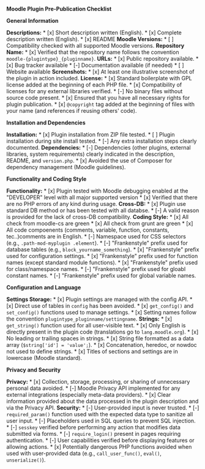 **Moodle Plugin Pre-Publication Checklist**

**General Information**

  **Descriptions:**
    * [x] Short description written (English).
    * [x] Complete description written (English).
    * [x] README
  **Moodle Versions:**
    * [ ] Compatibility checked with all supported Moodle versions.
  **Repository Name:**
    * [x] Verified that the repository name follows the convention `moodle-{plugintype}_{pluginname}`.
  **URLs:**
    * [x] Public repository available.
    * [x] Bug tracker available
    * [-] Documentation available (if needed)
    * [ ] Website available
  **Screenshots:**
    * [x] At least one illustrative screenshot of the plugin in action included.
  **License:**
    * [x] Standard boilerplate with GPL license added at the beginning of each PHP file.
    * [x] Compatibility of licenses for any external libraries verified.
    * [-] No binary files without source code present.
    * [x] Ensured that you have all necessary rights for plugin publication.
    * [x] `@copyright` tag added at the beginning of files with your name (and references if reusing others' code).

**Installation and Dependencies**

  **Installation:**
    * [x] Plugin installation from ZIP file tested.
    * [ ] Plugin installation during site install tested.
    * [-] Any extra installation steps clearly documented.
  **Dependencies:**
    * [-] Dependencies (other plugins, external libraries, system requirements) clearly indicated in the description, README, and `version.php`.
    * [x] Avoided the use of Composer for dependency management (Moodle guidelines).

**Functionality and Coding Style**

  **Functionality:**
    * [x] Plugin tested with Moodle debugging enabled at the "DEVELOPER" level with all major supported version
    * [x] Verified that there are no PHP errors of any kind during usage.
  **Cross-DB:**
    * [x] Plugin use standard DB method or has been tested with all databse.
    * [-] A valid reason is provided for the lack of cross-DB compatibility.
  **Coding Style:**
    * [x] All check from moodle-cs are green
    * [x] All check from grunt are green
    * [x] All code compoenents (comments, variable, function, constants, tec..)comments are in English.
    * [-] Namespace used for CSS selectors (e.g., `.path-mod-myplugin .element`).
    * [-] "Frankenstyle" prefix used for database tables (e.g., `block_yourname_something`).
    * [x] "Frankenstyle" prefix used for configuration settings.
    * [x] "Frankenstyle" prefix used for function names (except standard module functions).
    * [x] "Frankenstyle" prefix used for class/namespace names.
    * [-] "Frankenstyle" prefix used for gloabl constant names.
    * [-] "Frankenstyle" prefix used for global variable names.

**Configuration and Language**

  **Settings Storage:**
    * [x] Plugin settings are managed with the config API.
    * [x] Direct use of tables in `config` has been avoided.
    * [x] `get_config()` and `set_config()` functions used to manage settings.
    * [x] Setting names follow the convention `plugintype_pluginname/settingname`.
  **Strings:**
    * [x] `get_string()` function used for all user-visible text.
    * [x] Only English is directly present in the plugin code (translations go to `lang.moodle.org`).
    * [x] No leading or trailing spaces in strings.
    * [x] String file formatted as a data array (`$string['id'] = 'value';`).
    * [x] Concatenation, heredoc, or nowdoc not used to define strings.
    * [x] Titles of sections and settings are in lowercase (Moodle standard).

**Privacy and Security**

  **Privacy:**
    * [x] Collection, storage, processing, or sharing of unnecessary personal data avoided.
    * [-] Moodle Privacy API implemented for any external integrations (especially meta-data providers).
    * [x] Clear information provided about the data processed in the plugin description and via the Privacy API.
  **Security:**
    * [-] User-provided input is never trusted.
    * [-] `required_param()` function used with the expected data type to sanitize all user input.
    * [-] Placeholders used in SQL queries to prevent SQL injection.
    * [-] `sesskey` verified before performing any action that modifies data submitted via forms.
    * [-] `require_login()` present in pages requiring authentication.
    * [-] User capabilities verified before displaying features or allowing actions.
    * [x] Potentially dangerous PHP functions avoided when used with user-provided data (e.g., `call_user_func()`, `eval()`, `unserialize()`).